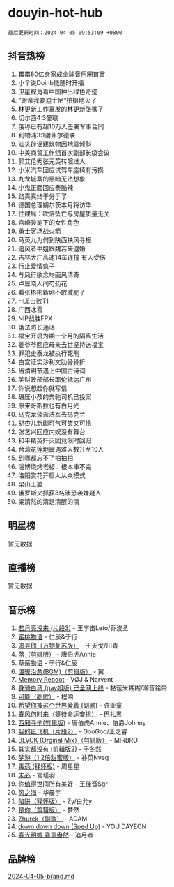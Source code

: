 # douyin-hot-hub

`最后更新时间：2024-04-05 09:53:09 +0800`

## 抖音热榜

1. 霉霉80亿身家成全球音乐圈首富
1. 小伞说Doinb能随时开播
1. 卫星视角看中国种出绿色奇迹
1. “谢帝我要迪士尼”拍摄地火了
1. 林更新工作室发的林更新张嘴了
1. 切尔西4:3曼联
1. 俄称已有超10万人签署军事合同
1. 利物浦3:1谢菲尔德联
1. 汕头辟谣建筑物因地震倾斜
1. 中美商贸工作组首次副部长级会议
1. 郭艾伦秀张元英转髋过人
1. 小米汽车回应试驾车座椅有污损
1. 九龙城寨的黑暗无法想象
1. 小鬼正面回应泰酷辣
1. 路真真终于分手了
1. 德国总理朔尔茨本月将访华
1. 住建局：吹落坠亡与房屋质量无关
1. 宫崎骏笔下的女性角色
1. 勇士客场战火箭
1. 马英九为何到陕西扶风寻根
1. 追风者牛姐跟魏若来退婚
1. 吉林大广高速14车连撞 有人受伤
1. 行止爱情疯子
1. 与凤行欲念吻画风清奇
1. 卢昱晓人间芍药花
1. 看张彬彬新剧不敢减肥了
1. HLE击败T1
1. 广西冰雹
1. NIP战胜FPX
1. 俄法防长通话
1. 福宝开启为期一个月的隔离生活
1. 姜爷爷回应母亲去世坚持送福宝
1. 罪犯史泰龙被执行死刑
1. 白宫证实沙利文肋骨骨折
1. 当清明节遇上中国古诗词
1. 美财政部部长耶伦抵达广州
1. 你说想起你就写信
1. 碾压小孩的奔驰司机已投案
1. 原来哥斯拉也有白月光
1. 马克龙谈派法军去乌克兰
1. 胡杏儿新剧可气可笑又可怜
1. 张艺兴回应内娱没有舞台
1. 和平精英歼灭团竞限时回归
1. 台湾花莲地震遇难人数升至10人
1. 到哪都忘不了拍拍拍
1. 淄博烧烤老板：根本串不完
1. 洛阳赏花开启人从众模式
1. 梁山王婆
1. 俄罗斯又抓获3名涉恐袭嫌疑人
1. 梁清然的清是清醒的清

## 明星榜

暂无数据

## 直播榜

暂无数据

## 音乐榜

1. [若月亮没来 (片段3)](https://sf5-hl-cdn-tos.douyinstatic.com/obj/tos-cn-ve-2774/okfyEUsGW1B1ovJi5JiN9IjvAT2lMwA054GoEB) - 王宇宙Leto/乔浚丞
1. [蜜桃物语](https://sf3-cdn-tos.douyinstatic.com/obj/tos-cn-ve-2774/oIhOSCZtIACtYU4XQkngiW9kCBfVD1Fz9IYeqL) - 仁辰&于行
1. [追寻你（万物复苏版）](https://sf3-cdn-tos.douyinstatic.com/obj/tos-cn-ve-2774/oYeAZJsbjIDit9APmBg8u6uDUQnHmoCf3gbo74) - 王天戈/川青
1. [落（剪辑版）](https://sf5-hl-cdn-tos.douyinstatic.com/obj/tos-cn-ve-2774/o0h6HvN1BBbli9LtU3i5fQIleBQMF5Cg4TZmmC) - 唐伯虎Annie
1. [草莓物语](https://sf27-cdn-tos.douyinstatic.com/obj/tos-cn-ve-2774/okynhJ7jEAIIZBfsLgYMEI8QC3WbQNN66RKzhT) - 于行&仁辰
1. [温暖治愈(BGM)（剪辑版）](https://sf3-cdn-tos.douyinstatic.com/obj/tos-cn-ve-2774/d9d500052e5b48e3baf0e40788cc8160) - 翼
1. [Memory Reboot](https://sf3-cdn-tos.douyinstatic.com/obj/tos-cn-ve-2774/o4f3cu5FDdCEBnAitlD4gKYf3QrfJjzxIFoaTd) - VØJ & Narvent
1. [身骑白马 (pay姐版) 已全网上线](https://sf5-hl-cdn-tos.douyinstatic.com/obj/tos-cn-ve-2774/oQLO5ZgLsFkaDhdIIveF2zUCgfweY0gWaH4AQG) - 黏苞米糊糊/潮音铭帝
1. [可能（副歌）](https://sf3-cdn-tos.douyinstatic.com/obj/tos-cn-ve-2774/cde1731888894259b333569393c2fb51) - 程响
1. [希望你被这个世界爱着 (副歌)](https://sf5-hl-cdn-tos.douyinstatic.com/obj/tos-cn-ve-2774/oUHCmWQfZlE3QQBKBeD8rCFLpJzPgCpImhsxMt) - 许亚童
1. [春风何时来（等待命运安排）](https://sf5-hl-cdn-tos.douyinstatic.com/obj/tos-cn-ve-2774/oICBNbD3gelMfB4WgiD1KI2jQtXZE2FgHLwtsl) - 巴扎黑
1. [西厢寻他(剪辑版)](https://sf5-hl-cdn-tos.douyinstatic.com/obj/tos-cn-ve-2774/oUsAVfAQKlRNxEv5qxvIB8o5qmIWUcXbzJKJhw) - 唐伯虎Annie、伯爵Johnny
1. [我的纸飞机（片段2）](https://sf6-cdn-tos.douyinstatic.com/obj/tos-cn-ve-2774/oM2ZrKcg2CD5AeRB2gkeXOFB1IxAGJdZPazYHf) - GooGoo/王之睿
1. [BLVCK (Orginal Mix）（剪辑版）](https://sf5-hl-cdn-tos.douyinstatic.com/obj/tos-cn-ve-2774/osnDnwSfQThtCz8BikQnbAAZHwC8YcmgvnnlYf) - MIRBRO
1. [其实都没有 (剪辑版2)](https://sf5-hl-cdn-tos.douyinstatic.com/obj/tos-cn-ve-2774/oEBNQenHZtBhxYjGgUDQk0BCHTigQafgFlbQ7k) - 于冬然
1. [梦游（1.2倍甜蜜版）](https://sf5-hl-cdn-tos.douyinstatic.com/obj/tos-cn-ve-2774/o4gyAUm8hwufoEABmwVIiQtHsFuGzAEEWtNMzo) - 补菜Nveg
1. [毒药 (释怀版)](https://sf5-hl-cdn-tos.douyinstatic.com/obj/tos-cn-ve-2774/oYILMEAzspdZBIzy4frJNB8ZHPHWAhiwowd4Ad) - 周星星
1. [未必](https://sf6-cdn-tos.douyinstatic.com/obj/tos-cn-ve-2774/ogntQMFnKQDZUgTCYuJgfLEtleYZZFxBQqhhFB) - 言瑾羽
1. [你值得世间所有美好](https://sf3-cdn-tos.douyinstatic.com/obj/tos-cn-ve-2774/oQXBiBLpltyHMSeKII42ifKxQXiElMCYqBsZgU) - 王佳音Sgr
1. [风之海](https://sf3-cdn-tos.douyinstatic.com/obj/tos-cn-ve-2774/oInqZ2gFbCQvB6wZNnZlJpBcfDBQ8t1e1XwYAi) - 华晨宇
1. [陷阱（释怀版）](https://sf3-cdn-tos.douyinstatic.com/obj/tos-cn-ve-2774/oE8C21LeZrzKLDFfQYgMzx4GAIHageG5IzayY7) - Zy/白允y
1. [是你（剪辑版）](https://sf5-hl-cdn-tos.douyinstatic.com/obj/tos-cn-ve-2774/46019dae783c4c969944217fe1cfafc4) - 梦然
1. [Zhurek（副歌）](https://sf3-cdn-tos.douyinstatic.com/obj/tos-cn-ve-2774/ooQm8FBZQDlf0btEYgVpCcSCQfrdJGBEKZYBGS) - ADAM
1. [down down down (Sped Up)](https://sf5-hl-cdn-tos.douyinstatic.com/obj/tos-cn-ve-2774/ow80iABiXIO9DsFwK6WeZKMaJRi3BPJAotDy8m) - YOU DAYEON
1. [春光明媚 春意盎然](https://sf5-hl-cdn-tos.douyinstatic.com/obj/tos-cn-ve-2774/oU4HIfpWhU4IQXCW3WNBSBEBshugyzhMAQZIAI) - 追月者

## 品牌榜

[2024-04-05-brand.md](2024-04-05-brand.md)
